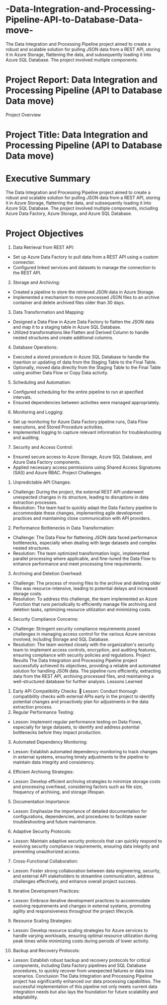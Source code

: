 # -Data-Integration-and-Processing-Pipeline-API-to-Database-Data-move-
The Data Integration and Processing Pipeline project aimed to create a robust and scalable solution for pulling JSON data  from a REST API, storing it in Azure Storage, flattening the data, and subsequently loading it into Azure SQL Database.  The project involved multiple components.
# Project Report: Data Integration and Processing Pipeline (API to Database Data move)
Project Overview
# Project Title: Data Integration and Processing Pipeline (API to Database Data move)
# Executive Summary
The Data Integration and Processing Pipeline project aimed to create a robust and scalable solution for pulling JSON data from a REST API, storing it in Azure Storage, flattening the data, and subsequently loading it into Azure SQL Database. The project involved multiple components, including Azure Data Factory, Azure Storage, and Azure SQL Database.
# Project Objectives
1.	Data Retrieval from REST API:
 - 	Set up Azure Data Factory to pull data from a REST API using a custom connector.
 - 	Configured linked services and datasets to manage the connection to the REST API.
2.	Storage and Archiving:
 - 	Created a pipeline to store the retrieved JSON data in Azure Storage.
 - 	Implemented a mechanism to move processed JSON files to an archive container and delete archived files older than 30 days.
3.	Data Transformation and Mapping:
 - 	Designed a Data Flow in Azure Data Factory to flatten the JSON data and map it to a staging table in Azure SQL Database.
 - 	Utilized transformations like Flatten and Derived Column to handle nested structures and create additional columns.
4.	Database Operations:
 - 	Executed a stored procedure in Azure SQL Database to handle the insertion or updating of data from the Staging Table to the Final Table.
 - 	Optionally, moved data directly from the Staging Table to the Final Table using another Data Flow or Copy Data activity.
5.	Scheduling and Automation:
 - 	Configured scheduling for the entire pipeline to run at specified intervals.
 - 	Ensured dependencies between activities were managed appropriately.
6.	Monitoring and Logging:
 - 	Set up monitoring for Azure Data Factory pipeline runs, Data Flow executions, and Stored Procedure activities.
 - 	Implemented logging to capture relevant information for troubleshooting and auditing.
7.	Security and Access Control:
 - 	Ensured secure access to Azure Storage, Azure SQL Database, and Azure Data Factory components.
 - 	Applied necessary access permissions using Shared Access Signatures (SAS) and Azure RBAC.
Project Challenges
1.	Unpredictable API Changes:
 - 	Challenge: During the project, the external REST API underwent unexpected changes in its structure, leading to disruptions in data extraction processes.
 - 	Resolution: The team had to quickly adapt the Data Factory pipeline to accommodate these changes, implementing agile development practices and maintaining close communication with API providers.
2.	Performance Bottlenecks in Data Transformation:
 - 	Challenge: The Data Flow for flattening JSON data faced performance bottlenecks, especially when dealing with large datasets and complex nested structures.
 - 	Resolution: The team optimized transformation logic, implemented parallel processing where applicable, and fine-tuned the Data Flow to enhance performance and meet processing time requirements.
3.	Archiving and Deletion Overhead:
 - 	Challenge: The process of moving files to the archive and deleting older files was resource-intensive, leading to potential delays and increased storage costs.
 - 	Resolution: To address this challenge, the team implemented an Azure Function that runs periodically to efficiently manage file archiving and deletion tasks, optimizing resource utilization and minimizing costs.
4.	Security Compliance Concerns:
 - 	Challenge: Stringent security compliance requirements posed challenges in managing access control for the various Azure services involved, including Storage and SQL Database.
 - 	Resolution: The team worked closely with the organization's security team to implement access controls, encryption, and auditing features, ensuring compliance with security policies and regulations.
Project Results
The Data Integration and Processing Pipeline project successfully achieved its objectives, providing a reliable and automated solution for handling JSON data. The pipeline runs efficiently, extracting data from the REST API, archiving processed files, and maintaining a well-structured database for further analysis.
Lessons Learned
1.	Early API Compatibility Checks:
	Lesson: Conduct thorough compatibility checks with external APIs early in the project to identify potential changes and proactively plan for adjustments in the data extraction process.
2.	Regular Performance Testing:
 - 	Lesson: Implement regular performance testing on Data Flows, especially for large datasets, to identify and address potential bottlenecks before they impact production.
3.	Automated Dependency Monitoring:
 - 	Lesson: Establish automated dependency monitoring to track changes in external systems, ensuring timely adjustments to the pipeline to maintain data integrity and consistency.
4.	Efficient Archiving Strategies:
 - 	Lesson: Develop efficient archiving strategies to minimize storage costs and processing overhead, considering factors such as file size, frequency of archiving, and storage lifespan.
5.	Documentation Importance:
 - 	Lesson: Emphasize the importance of detailed documentation for configurations, dependencies, and procedures to facilitate easier troubleshooting and future maintenance.
6.	Adaptive Security Protocols:
 - 	Lesson: Maintain adaptive security protocols that can quickly respond to evolving security compliance requirements, ensuring data integrity and preventing unauthorized access.
7.	Cross-Functional Collaboration:
 - 	Lesson: Foster strong collaboration between data engineering, security, and external API stakeholders to streamline communication, address challenges effectively, and enhance overall project success.
8.	Iterative Development Practices:
 - 	Lesson: Embrace iterative development practices to accommodate evolving requirements and changes in external systems, promoting agility and responsiveness throughout the project lifecycle.
9.	Resource Scaling Strategies:
 - 	Lesson: Develop resource scaling strategies for Azure services to handle varying workloads, ensuring optimal resource utilization during peak times while minimizing costs during periods of lower activity.
10.	Backup and Recovery Protocols:
 - 	Lesson: Establish robust backup and recovery protocols for critical components, including Data Factory pipelines and SQL Database procedures, to quickly recover from unexpected failures or data loss scenarios.
Conclusion
The Data Integration and Processing Pipeline project has significantly enhanced our data processing capabilities. The successful implementation of this pipeline not only meets current data integration needs but also lays the foundation for future scalability and adaptability.

